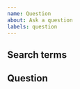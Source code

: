 ```yaml
---
name: Question
about: Ask a question
labels: question
---
```


## Search terms

<!-- Include keywords that might help others with the same question find this issue -->

## Question
